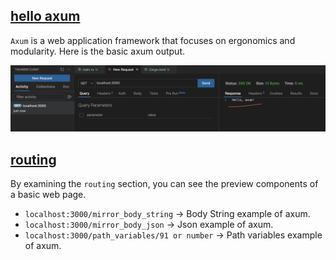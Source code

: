 ## [hello axum](hello_axum/src/main.rs)

`Axum` is a web application framework that focuses on ergonomics and modularity. Here is the basic axum output.

![hello_axum](images/hello_axum.png)

## [routing](routing/src/)

By examining the `routing` section, you can see the preview components of a basic web page.

- `localhost:3000/mirror_body_string` -> Body String example of axum.
- `localhost:3000/mirror_body_json` -> Json example of axum.
- `localhost:3000/path_variables/91 or number` -> Path variables example of axum.